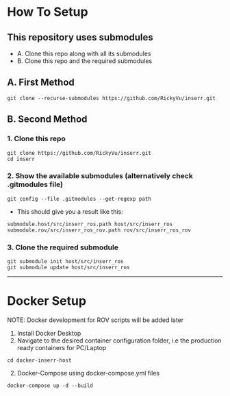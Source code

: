 # How To Setup

## This repository uses submodules
- A. Clone this repo along with all its submodules
- B. Clone this repo and the required submodules

## A. First Method
```
git clone --recurse-submodules https://github.com/RickyVu/inserr.git
```

## B. Second Method
### 1. Clone this repo
```
git clone https://github.com/RickyVu/inserr.git
cd inserr
```

### 2. Show the available submodules (alternatively check .gitmodules file)
```
git config --file .gitmodules --get-regexp path
```
- This should give you a result like this:
```
submodule.host/src/inserr_ros.path host/src/inserr_ros
submodule.rov/src/inserr_ros_rov.path rov/src/inserr_ros_rov
```

### 3. Clone the required submodule
```
git submodule init host/src/inserr_ros
git submodule update host/src/inserr_ros
```

---

# Docker Setup
NOTE: Docker development for ROV scripts will be added later
1. Install Docker Desktop
2. Navigate to the desired container configuration folder, i.e the production ready containers for PC/Laptop
```
cd docker-inserr-host
```
2. Docker-Compose using docker-compose.yml files
```
docker-compose up -d --build
```